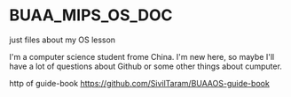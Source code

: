 # BUAA_MIPS_OS_DOC
just files about my OS lesson


I'm a computer science student frome China.
I'm new here, so maybe I'll have a lot of questions about Github or some other things about cumputer.

http of guide-book
https://github.com/SivilTaram/BUAAOS-guide-book
